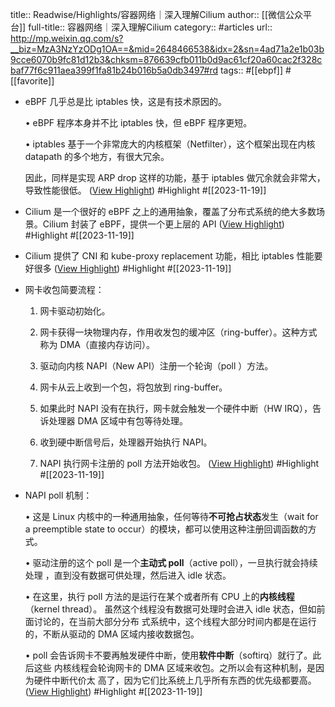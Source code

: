 title:: Readwise/Highlights/容器网络｜深入理解Cilium
author:: [[微信公众平台]]
full-title:: 容器网络｜深入理解Cilium
category:: #articles
url:: http://mp.weixin.qq.com/s?__biz=MzA3NzYzODg1OA==&mid=2648466538&idx=2&sn=4ad71a2e1b03b9cce6070b9fc81d12b3&chksm=876639cfb011b0d9ac61cf20a60cac2f328cbaf77f6c911aea399f1fa81b24b016b5a0db3497#rd
tags:: #[[ebpf]] #[[favorite]]
- eBPF 几乎总是比 iptables 快，这是有技术原因的。
  
  •   eBPF 程序本身并不比 iptables 快，但 eBPF 程序更短。
    
  •   iptables 基于一个非常庞大的内核框架（Netfilter），这个框架出现在内核 datapath 的多个地方，有很大冗余。
    
  
  因此，同样是实现 ARP drop 这样的功能，基于 iptables 做冗余就会非常大，导致性能很低。 ([View Highlight](https://read.readwise.io/read/01hfkxsa1dsa9yp0sd3cjxbbqy)) #Highlight #[[2023-11-19]]
- Cilium 是一个很好的 eBPF 之上的通用抽象，覆盖了分布式系统的绝大多数场景。Cilium 封装了 eBPF，提供一个更上层的 API ([View Highlight](https://read.readwise.io/read/01hfkxt91bhprfp6f0d0zpmw9b)) #Highlight #[[2023-11-19]]
- Cilium 提供了 CNI 和 kube-proxy replacement 功能，相比 iptables 性能要好很多 ([View Highlight](https://read.readwise.io/read/01hfkxtd0r9qp3nfswg1wqnhwm)) #Highlight #[[2023-11-19]]
- 网卡收包简要流程：
  
  1.  网卡驱动初始化。
    
  
  1.  网卡获得一块物理内存，作用收发包的缓冲区（ring-buffer）。这种方式称为 DMA（直接内存访问）。
    
  2.  驱动向内核 NAPI（New API）注册一个轮询（poll ）方法。
    
  
  3.  网卡从云上收到一个包，将包放到 ring-buffer。
    
  4.  如果此时 NAPI 没有在执行，网卡就会触发一个硬件中断（HW IRQ），告诉处理器 DMA 区域中有包等待处理。
    
  5.  收到硬中断信号后，处理器开始执行 NAPI。
    
  6.  NAPI 执行网卡注册的 poll 方法开始收包。 ([View Highlight](https://read.readwise.io/read/01hfkxtwbynnt2v5a8zxtge7m0)) #Highlight #[[2023-11-19]]
- NAPI poll 机制：
  
  •   这是 Linux 内核中的一种通用抽象，任何等待**不可抢占状态**发生（wait for a preemptible state to occur）的模块，都可以使用这种注册回调函数的方式。
    
  •   驱动注册的这个 poll 是一个**主动式 poll**（active poll），一旦执行就会持续处理 ，直到没有数据可供处理，然后进入 idle 状态。
    
  •   在这里，执行 poll 方法的是运行在某个或者所有 CPU 上的**内核线程**（kernel thread）。 虽然这个线程没有数据可处理时会进入 idle 状态，但如前面讨论的，在当前大部分分布 式系统中，这个线程大部分时间内都是在运行的，不断从驱动的 DMA 区域内接收数据包。
    
  •   poll 会告诉网卡不要再触发硬件中断，使用**软件中断**（softirq）就行了。此后这些 内核线程会轮询网卡的 DMA 区域来收包。之所以会有这种机制，是因为硬件中断代价太 高了，因为它们比系统上几乎所有东西的优先级都要高。 ([View Highlight](https://read.readwise.io/read/01hfkxv3a0rw4x70ns7wscnat7)) #Highlight #[[2023-11-19]]